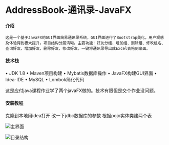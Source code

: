 # AddressBook-通讯录-JavaFX

#### 介绍
    这是一个基于JavaFX的GUI界面简易通讯录系统，GUI界面进行了Bootstrap美化，用户观感及体验得到极大提升。项目结构分层清晰。主要功能：好友分组、增加组、删除组、修改组名、查询好友、增加好友、删除好友、修改好友。一键将通讯录导出成Excel表格到桌面。

#### 技术栈
•	JDK 1.8
•	Maven项目构建
•	Mybatis数据库操作
•	JavaFX构建GUI界面
•	Idea-IDE
•	MySQL
•	Lombok简化代码

这是应付java课程作业学了两个javaFX做的。技术有限但是交个作业没问题。


#### 安装教程

克隆到本地用idea打开  改一下jdbc数据库的参数 根据pojo实体类建两个表

![主界面](https://images.gitee.com/uploads/images/2020/1229/173444_40e4b2b7_393072.png "屏幕截图.png")

![目录结构](https://images.gitee.com/uploads/images/2020/1229/173323_759855b5_393072.png "屏幕截图.png")
